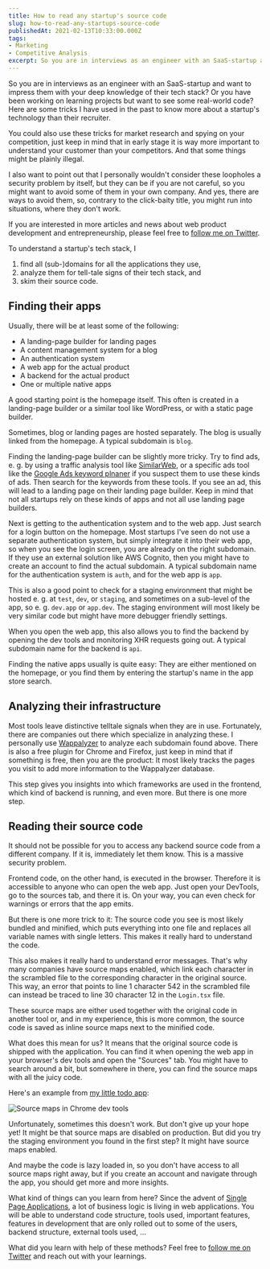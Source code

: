 ```yaml
---
title: How to read any startup's source code
slug: how-to-read-any-startups-source-code
publishedAt: 2021-02-13T10:33:00.000Z
tags:
- Marketing
- Competitive Analysis
excerpt: So you are in interviews as an engineer with an SaaS-startup and want to impress them with your deep knowledge of their tech stack? Here are some tricks I have used in the past to know more about their technology than the interviewer themself.
---
```


So you are in interviews as an engineer with an SaaS-startup and want to impress them with your deep knowledge of their tech stack? Or you have been working on learning projects but want to see some real-world code? Here are some tricks I have used in the past to know more about a startup's technology than their recruiter.

You could also use these tricks for market research and spying on your competition, just keep in mind that in early stage it is way more important to understand your customer than your competitors. And that some things might be plainly illegal.

I also want to point out that I personally wouldn't consider these loopholes a security problem by itself, but they can be if you are not careful, so you might want to avoid some of them in your own company. And yes, there are ways to avoid them, so, contrary to the click-baity title, you might run into situations, where they don't work.

If you are interested in more articles and news about web product development and entrepreneurship, please feel free to [follow me on Twitter](https://twitter.com/intent/follow?original_referer=https%253A%252F%252Fstartup-cto.net%252F&ref_src=twsrc%5Etfw&region=follow_link&screen_name=The_Startup_CTO&tw_p=followbutton).

To understand a startup's tech stack, I

1. find all (sub-)domains for all the applications they use,
2. analyze them for tell-tale signs of their tech stack, and
3. skim their source code.

## Finding their apps

Usually, there will be at least some of the following:

- A landing-page builder for landing pages
- A content management system for a blog
- An authentication system
- A web app for the actual product
- A backend for the actual product
- One or multiple native apps

A good starting point is the homepage itself. This often is created in a landing-page builder or a similar tool like WordPress, or with a static page builder.

Sometimes, blog or landing pages are hosted separately. The blog is usually linked from the homepage. A typical subdomain is `blog`.

Finding the landing-page builder can be slightly more tricky. Try to find ads, e. g. by using a traffic analysis tool like [SimilarWeb](https://www.similarweb.com/), or a specific ads tool like the [Google Ads keyword plnaner](https://ads.google.com/aw/keywordplanner/home) if you suspect them to use these kinds of ads. Then search for the keywords from these tools. If you see an ad, this will lead to a landing page on their landing page builder. Keep in mind that not all startups rely on these kinds of apps and not all use landing page builders.

Next is getting to the authentication system and to the web app. Just search for a login button on the homepage. Most startups I've seen do not use a separate authentication system, but simply integrate it into their web app, so when you see the login screen, you are already on the right subdomain. If they use an external solution like AWS Cognito, then you might have to create an account to find the actual subdomain. A typical subdomain name for the authentication system is `auth`, and for the web app is `app`.

This is also a good point to check for a staging environment that might be hosted e. g. at `test`, `dev`, or `staging`, and sometimes on a sub-level of the app, so e. g. `dev.app` or `app.dev`. The staging environment will most likely be very similar code but might have more debugger friendly settings.

When you open the web app, this also allows you to find the backend by opening the dev tools and monitoring XHR requests going out. A typical subdomain name for the backend is `api`.

Finding the native apps usually is quite easy: They are either mentioned on the homepage, or you find them by entering the startup's name in the app store search.

## Analyzing their infrastructure

Most tools leave distinctive telltale signals when they are in use. Fortunately, there are companies out there which specialize in analyzing these. I personally use [Wappalyzer](https://www.wappalyzer.com/) to analyze each subdomain found above. There is also a free plugin for Chrome and Firefox, just keep in mind that if something is free, then you are the product: It most likely tracks the pages you visit to add more information to the Wappalyzer database.

This step gives you insights into which frameworks are used in the frontend, which kind of backend is running, and even more. But there is one more step.

## Reading their source code

It should not be possible for you to access any backend source code from a different company. If it is, immediately let them know. This is a massive security problem.

Frontend code, on the other hand, is executed in the browser. Therefore it is accessible to anyone who can open the web app. Just open your DevTools, go to the sources tab, and there it is. On your way, you can even check for warnings or errors that the app emits.

But there is one more trick to it: The source code you see is most likely bundled and minified, which puts everything into one file and replaces all variable names with single letters. This makes it really hard to understand the code.

This also makes it really hard to understand error messages. That's why many companies have source maps enabled, which link each character in the scrambled file to the corresponding character in the original source. This way, an error that points to line 1 character 542 in the scrambled file can instead be traced to line 30 character 12 in the `Login.tsx` file.

These source maps are either used together with the original code in another tool or, and in my experience, this is more common, the source code is saved as inline source maps next to the minified code.

What does this mean for us? It means that the original source code is shipped with the application. You can find it when opening the web app in your browser's dev tools and open the "Sources" tab. You might have to search around a bit, but somewhere in there, you can find the source maps with all the juicy code.

Here's an example from [my little todo app](https://startup-cto.github.io/todos/):

![Source maps in Chrome dev tools](/images/source-maps.png)

Unfortunately, sometimes this doesn't work. But don't give up your hope yet! It might be that source maps are disabled on production. But did you try the staging environment you found in the first step? It might have source maps enabled.

And maybe the code is lazy loaded in, so you don't have access to all source maps right away, but if you create an account and navigate through the app, you should get more and more insights.

What kind of things can you learn from here? Since the advent of [Single Page Applications](https://en.wikipedia.org/wiki/Single-page_application), a lot of business logic is living in web applications. You will be able to understand code structure, tools used, important features, features in development that are only rolled out to some of the users, backend structure, external tools used, ...

What did you learn with help of these methods? Feel free to [follow me on Twitter](https://twitter.com/intent/follow?original_referer=https%253A%252F%252Fstartup-cto.net%252F&ref_src=twsrc%5Etfw&region=follow_link&screen_name=The_Startup_CTO&tw_p=followbutton) and reach out with your learnings.
